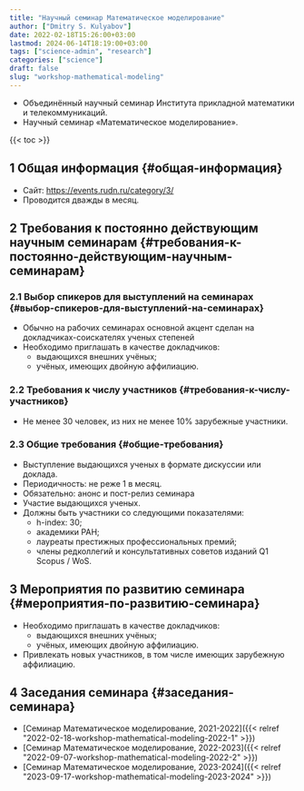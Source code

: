 ```yaml
---
title: "Научный семинар Математическое моделирование"
author: ["Dmitry S. Kulyabov"]
date: 2022-02-18T15:26:00+03:00
lastmod: 2024-06-14T18:19:00+03:00
tags: ["science-admin", "research"]
categories: ["science"]
draft: false
slug: "workshop-mathematical-modeling"
---
```


-   Объединённый научный семинар Института прикладной математики и телекоммуникаций.
-   Научный семинар «Математическое моделирование».

<!--more-->

{{< toc >}}


## <span class="section-num">1</span> Общая информация {#общая-информация}

-   Сайт: <https://events.rudn.ru/category/3/>
-   Проводится дважды в месяц.


## <span class="section-num">2</span> Требования к постоянно действующим научным семинарам {#требования-к-постоянно-действующим-научным-семинарам}


### <span class="section-num">2.1</span> Выбор спикеров для выступлений на семинарах {#выбор-спикеров-для-выступлений-на-семинарах}

-   Обычно на рабочих семинарах основной акцент сделан на докладчиках-соискателях ученых степеней
-   Необходимо приглашать в качестве докладчиков:
    -   выдающихся внешних учёных;
    -   учёных, имеющих двойную аффилиацию.


### <span class="section-num">2.2</span> Требования к числу участников {#требования-к-числу-участников}

-   Не менее 30 человек, из них не менее 10% зарубежные участники.


### <span class="section-num">2.3</span> Общие требования {#общие-требования}

-   Выступление выдающихся ученых в формате дискуссии или доклада.
-   Периодичность: не реже 1 в месяц.
-   Обязательно: анонс и пост-релиз семинара
-   Участие выдающихся ученых.
-   Должны быть участники со следующими показателями:
    -   h-index: 30;
    -   академики РАН;
    -   лауреаты престижных профессиональных премий;
    -   члены редколлегий и консультативных советов изданий Q1 Scopus / WoS.


## <span class="section-num">3</span> Мероприятия по развитию семинара {#мероприятия-по-развитию-семинара}

-   Необходимо приглашать в качестве докладчиков:
    -   выдающихся внешних учёных;
    -   учёных, имеющих двойную аффилиацию.
-   Привлекать новых участников, в том числе имеющих зарубежную аффилиацию.


## <span class="section-num">4</span> Заседания семинара {#заседания-семинара}

-   [Семинар Математическое моделирование, 2021-2022]({{< relref "2022-02-18-workshop-mathematical-modeling-2022-1" >}})
-   [Семинар Математическое моделирование, 2022-2023]({{< relref "2022-09-07-workshop-mathematical-modeling-2022-2" >}})
-   [Семинар Математическое моделирование, 2023-2024]({{< relref "2023-09-17-workshop-mathematical-modeling-2023-2024" >}})
